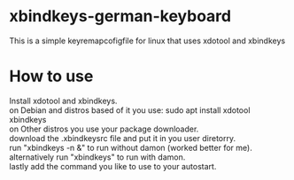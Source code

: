 # xbindkeys-german-keyboard
This is a simple keyremapcofigfile for linux that uses xdotool and xbindkeys

# How to use
Install xdotool and xbindkeys.     
on Debian and distros based of it you use: sudo apt install xdotool xbindkeys         
on Other distros you use your package downloader.         
download the .xbindkeysrc file and put it in you user diretorry.        
run "xbindkeys -n &"  to run without damon (worked better for me).       
alternatively run "xbindkeys"  to run with damon.       
lastly add the command you like to use to your autostart.     
